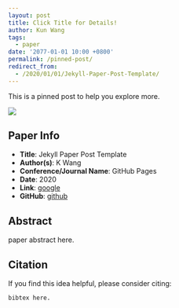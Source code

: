 ```yaml
---
layout: post
title: Click Title for Details!
author: Kun Wang
tags:
  - paper
date: '2077-01-01 10:00 +0800'
permalink: /pinned-post/
redirect_from:
  - /2020/01/01/Jekyll-Paper-Post-Template/ 
---
```


This is a pinned post to help you explore more.


![]({{site.baseurl}}/assets/x.jpg)

## Paper Info
- **Title**: Jekyll Paper Post Template
- **Author(s)**: K Wang
- **Conference/Journal Name**: GitHub Pages
- **Date**: 2020
- **Link**: [google](https://)
- **GitHub**: [github](https://github.com/KennCoder7/)
  
## Abstract
paper abstract here.

## Citation
If you find this idea helpful, please consider citing:
```
bibtex here.
```
